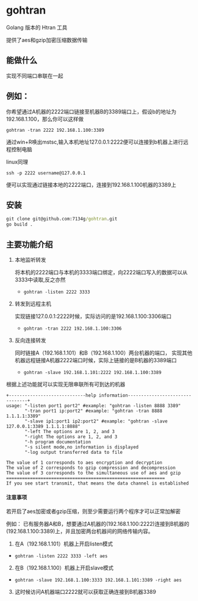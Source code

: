 # gohtran
Golang 版本的 Htran 工具

提供了aes和gzip加密压缩数据传输

## 能做什么
实现不同端口串联在一起

## 例如：
你希望通过A机器的2222端口链接至机器B的3389端口上，假设b的地址为192.168.1.100，那么你可以这样做

`gohtran -tran 2222 192.168.1.100:3389`

通过win+R唤出mstsc,输入本机地址127.0.0.1:2222便可以连接到b机器上进行远程控制电脑

linux同理

`ssh -p 2222 username@127.0.0.1`

便可以实现通过链接本地的2222端口，连接到192.168.1.100机器的3389上

## 安装
```bat
git clone git@github.com:7134g/gohtran.git
go build .
```

## 主要功能介绍
1. 本地监听转发

   将本机的2222端口与本机的3333端口绑定，向2222端口写入的数据可以从3333中读取,反之亦然
   - `gohtran -listen 2222 3333`
2. 转发到远程主机

   实现链接127.0.0.1:2222时候，实际访问的是192.168.1.100:3306端口
   - `gohtran -tran 2222 192.168.1.100:3306`
3. 反向连接转发

   同时链接A（192.168.1.101）和B（192.168.1.100）两台机器的端口，
   实现其他机器远程链接A机器2222端口时候，实际上链接的是B机器的3389端口
   - `gohtran -slave 192.168.1.101:2222 192.168.1.100:3389`


根据上述功能就可以实现无限串联所有可到达的机器
```text
+-----------------------------help information--------------------------------+
usage: "-listen port1 port2" #example: "gohtran -listen 8888 3389"
       "-tran port1 ip:port2" #example: "gohtran -tran 8888 1.1.1.1:3389"
       "-slave ip1:port1 ip2:port2" #example: "gohtran -slave 127.0.0.1:3389 1.1.1.1:8888"
       "-left The options are 1, 2, and 3
       "-right The options are 1, 2, and 3
       "-h program documentation
       "-s silent mode,no information is displayed
       "-log output transferred data to file
       
The value of 1 corresponds to aes encryption and decryption
The value of 2 corresponds to gzip compression and decompression
The value of 3 corresponds to the simultaneous use of aes and gzip
============================================================
If you see start transmit, that means the data channel is established
```

#### 注意事项
若开启了aes加密或者gzip压缩，则至少需要运行两个程序才可以正常加解密

例如：
   已有服务器A和B，想要通过A机器的(192.168.1.100:2222)连接到B机器的(192.168.1.100:3389)上，并且加密两台机器间的网络传输内容。

1. 在A（192.168.1.101）机器上开启listen模式
- `gohtran -listen 2222 3333 -left aes`

2. 在B（192.168.1.100）机器上开启slave模式
- `gohtran -slave 192.168.1.100:3333 192.168.1.101:3389 -right aes`

3. 这时候访问A机器端口2222就可以获取正确连接到B机器3389
   
